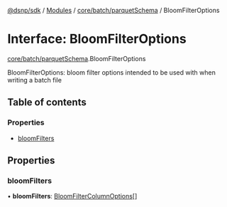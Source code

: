 [@dsnp/sdk](../README.md) / [Modules](../modules.md) / [core/batch/parquetSchema](../modules/core_batch_parquetschema.md) / BloomFilterOptions

# Interface: BloomFilterOptions

[core/batch/parquetSchema](../modules/core_batch_parquetschema.md).BloomFilterOptions

BloomFilterOptions: bloom filter options intended to be used with when writing a batch file

## Table of contents

### Properties

- [bloomFilters](core_batch_parquetschema.bloomfilteroptions.md#bloomfilters)

## Properties

### bloomFilters

• **bloomFilters**: [BloomFilterColumnOptions](core_batch_parquetschema.bloomfiltercolumnoptions.md)[]
